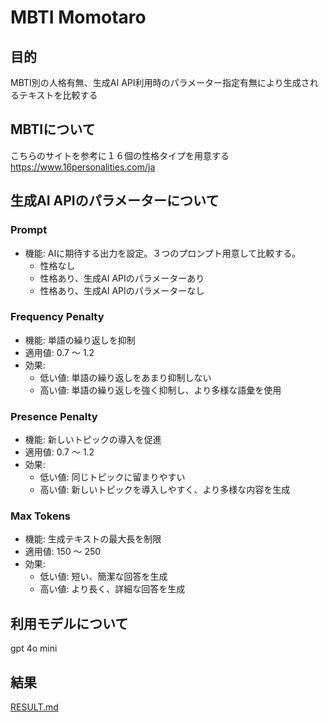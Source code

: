 # MBTI Momotaro

## 目的
MBTI別の人格有無、生成AI API利用時のパラメーター指定有無により生成されるテキストを比較する

## MBTIについて
こちらのサイトを参考に１６個の性格タイプを用意する
https://www.16personalities.com/ja

## 生成AI APIのパラメーターについて
### Prompt
- 機能: AIに期待する出力を設定。３つのプロンプト用意して比較する。
  - 性格なし
  - 性格あり、生成AI APIのパラメーターあり
  - 性格あり、生成AI APIのパラメーターなし


### Frequency Penalty
- 機能: 単語の繰り返しを抑制
- 適用値: 0.7 〜 1.2
- 効果:
  - 低い値: 単語の繰り返しをあまり抑制しない
  - 高い値: 単語の繰り返しを強く抑制し、より多様な語彙を使用

### Presence Penalty
- 機能: 新しいトピックの導入を促進
- 適用値: 0.7 〜 1.2
- 効果:
  - 低い値: 同じトピックに留まりやすい
  - 高い値: 新しいトピックを導入しやすく、より多様な内容を生成

### Max Tokens

- 機能: 生成テキストの最大長を制限
- 適用値: 150 〜 250
- 効果:
  - 低い値: 短い、簡潔な回答を生成
  - 高い値: より長く、詳細な回答を生成

## 利用モデルについて
gpt 4o mini


## 結果
[RESULT.md](./RESULT.md)

